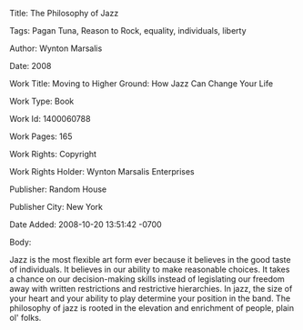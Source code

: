 Title:  The Philosophy of Jazz

Tags:   Pagan Tuna, Reason to Rock, equality, individuals, liberty

Author: Wynton Marsalis

Date:   2008

Work Title: Moving to Higher Ground: How Jazz Can Change Your Life

Work Type: Book

Work Id: 1400060788

Work Pages: 165

Work Rights: Copyright

Work Rights Holder: Wynton Marsalis Enterprises

Publisher: Random House

Publisher City: New York

Date Added: 2008-10-20 13:51:42 -0700

Body: 

Jazz is the most flexible art form ever because it believes in the good taste of individuals. It believes in our ability to make reasonable choices. It takes a chance on our decision-making skills instead of legislating our freedom away with written restrictions and restrictive hierarchies. In jazz, the size of your heart and your ability to play determine your position in the band. The philosophy of jazz is rooted in the elevation and enrichment of people, plain ol' folks.

